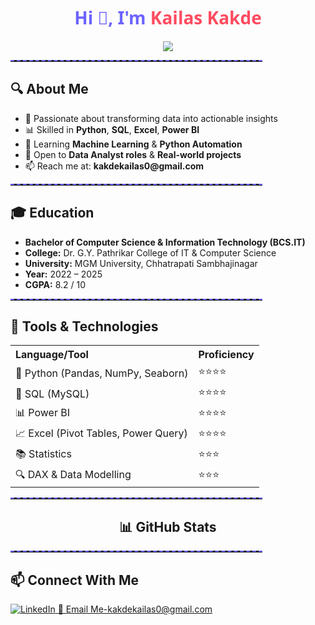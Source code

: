 <!-- GitHub Profile README -->

<h1 align="center" style="color:#6C63FF; font-family:Segoe UI;">Hi 👋, I'm <span style="color:#FF4C60;">Kailas Kakde</span></h1>

<p align="center">
  <img src="https://readme-typing-svg.demolab.com/?lines=Aspiring+Data+Analyst;Power+BI%2C+Python%2C+SQL+Lover;Solving+Business+Problems+with+Data&center=true&width=500&height=45">
</p>

<hr style="border-top: 2px dashed #6C63FF; width:80%;">

<h2>🔍 About Me</h2>
<ul>
  <li>🎯 Passionate about transforming data into actionable insights</li>
  <li>📊 Skilled in <b>Python</b>, <b>SQL</b>, <b>Excel</b>, <b>Power BI</b></li>
  <li>🧠 Learning <b>Machine Learning</b> & <b>Python Automation</b></li>
  <li>🚀 Open to <b>Data Analyst roles</b> & <b>Real-world projects</b></li>
  <li>📫 Reach me at: <b>kakdekailas0@gmail.com</b></li>
</ul>

<hr style="border-top: 2px dashed #6C63FF; width:80%;">

<h2>🎓 Education</h2>

<ul>
  <li><b>Bachelor of Computer Science & Information Technology (BCS.IT)</b></li>
  <li><b>College:</b> Dr. G.Y. Pathrikar College of IT & Computer Science</li>
  <li><b>University:</b> MGM University, Chhatrapati Sambhajinagar</li>
  <li><b>Year:</b> 2022 – 2025</li>
  <li><b>CGPA:</b> 8.2 / 10</li>
</ul>

<hr style="border-top: 2px dashed #6C63FF; width:80%;">

<h2>💼 Tools & Technologies</h2>

<table>
  <tr>
    <th align="left">Language/Tool</th>
    <th align="left">Proficiency</th>
  </tr>
  <tr>
    <td>🐍 Python (Pandas, NumPy, Seaborn)</td>
    <td>⭐⭐⭐⭐</td>
  </tr>
  <tr>
    <td>🧮 SQL (MySQL)</td>
    <td>⭐⭐⭐⭐</td>
  </tr>
  <tr>
    <td>📊 Power BI</td>
    <td>⭐⭐⭐⭐</td>
  </tr>
  <tr>
    <td>📈 Excel (Pivot Tables, Power Query)</td>
    <td>⭐⭐⭐⭐</td>
  </tr>
  <tr>
    <td>📚 Statistics</td>
    <td>⭐⭐⭐</td>
  </tr>
  <tr>
    <td>🔍 DAX & Data Modelling</td>
    <td>⭐⭐⭐</td>
  </tr>
</table>


<hr style="border-top: 2px dashed #6C63FF; width:80%;">

<h2 align="center">📊 GitHub Stats</h2>


<hr style="border-top: 2px dashed #6C63FF; width:80%;">

<h2>📫 Connect With Me</h2>

<p>
  <a href="https://www.linkedin.com/in/kailas-kakde-b62ab2289?utm_source=share&utm_campaign=share_via&utm_content=profile&utm_medium=android_app">
    <img alt="LinkedIn" src="https://img.shields.io/badge/-LinkedIn-0077B5?style=flat&logo=linkedin&logoColor=white" />
  </a>  
  <a href="kakdekailas0@gmail.com">
    📧 Email Me-kakdekailas0@gmail.com
  </a>
</p>






